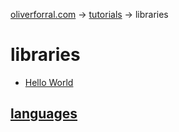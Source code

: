 [oliverforral.com](../../README.md) -> [tutorials](../README.md) -> libraries

# libraries

- [Hello World](hello-world/README.md)

## [languages](../languages/README.md)
